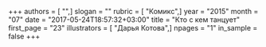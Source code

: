 +++
authors = [ "",]
slogan = ""
rubric = [ "Комикс",]
year = "2015"
month = "07"
date = "2017-05-24T18:57:32+03:00"
title = "Кто с кем танцует"
first_page = "23"
illustrators = [ "Дарья Котова",]
npages = "1"
in_sample = false
+++
